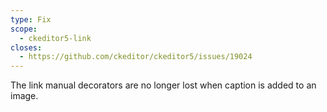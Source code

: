 ```yaml
---
type: Fix
scope:
  - ckeditor5-link
closes:
  - https://github.com/ckeditor/ckeditor5/issues/19024
---
```


The link manual decorators are no longer lost when caption is added to an image.
